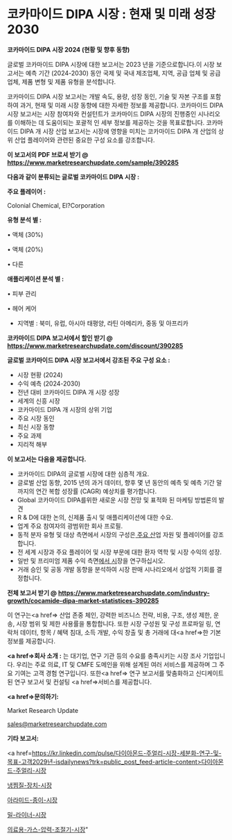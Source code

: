 # 코카마이드 DIPA 시장 : 현재 및 미래 성장 2030

<strong>코카마이드 DIPA 시장 2024 (현황 및 향후 동향)</strong>

글로벌 코카마이드 DIPA 시장에 대한 보고서는 2023 년을 기준으로합니다.이 시장 보고서는 예측 기간 (2024-2030) 동안 국제 및 국내 제조업체, 지역, 공급 업체 및 공급 업체, 제품 변형 및 제품 유형을 분석합니다.

코카마이드 DIPA 시장 보고서는 개발 속도, 용량, 성장 동인, 기술 및 자본 구조를 포함하여 과거, 현재 및 미래 시장 동향에 대한 자세한 정보를 제공합니다. 코카마이드 DIPA 시장 보고서는 시장 참여자와 컨설턴트가 코카마이드 DIPA 시장의 진행중인 시나리오를 이해하는 데 도움이되는 포괄적 인 세부 정보를 제공하는 것을 목표로합니다. 코카마이드 DIPA 개 시장 산업 보고서는 시장에 영향을 미치는 코카마이드 DIPA 개 산업의 상위 산업 플레이어와 관련된 중요한 구성 요소를 강조합니다.



<strong>이 보고서의 PDF 브로셔 받기 @ <a href=https://www.marketresearchupdate.com/sample/390285>https://www.marketresearchupdate.com/sample/390285</a></strong>



<strong>다음과 같이 분류되는 글로벌 코카마이드 DIPA 시장 :</strong>



<strong>주요 플레이어 :</strong>

Colonial Chemical, El?Corporation



<strong>유형 분석 별 :</strong>

• 액체 (30%)

• 액체 (20%)

• 다른



<strong>애플리케이션 분석 별 :</strong>

• 피부 관리

• 헤어 케어

<ul>
  <li>지역별 : 북미, 유럽, 아시아 태평양, 라틴 아메리카, 중동 및 아프리카</li>
</ul>


<strong>코카마이드 DIPA 보고서에서 할인 받기 @ <a href=https://www.marketresearchupdate.com/discount/390285>https://www.marketresearchupdate.com/discount/390285</a></strong>



<strong>글로벌 코카마이드 DIPA 시장 보고서에서 강조된 주요 구성 요소 :</strong>
<ul>
  <li>시장 현황 (2024)</li>
  <li>수익 예측 (2024-2030)</li>
  <li>전년 대비 코카마이드 DIPA 개 시장 성장</li>
  <li>세계의 신흥 시장</li>
  <li>코카마이드 DIPA 개 시장의 상위 기업</li>
  <li>주요 시장 동인</li>
  <li>최신 시장 동향</li>
  <li>주요 과제</li>
  <li>지리적 해부</li>
</ul>


<strong>이 보고서는 다음을 제공합니다.</strong>
<ul>
  <li>코카마이드 DIPA의 글로벌 시장에 대한 심층적 개요.</li>
  <li>글로벌 산업 동향, 2015 년의 과거 데이터, 향후 몇 년 동안의 예측 및 예측 기간 말까지의 연간 복합 성장률 (CAGR) 예상치를 평가합니다.</li>
  <li>Global 코카마이드 DIPA를위한 새로운 시장 전망 및 표적화 된 마케팅 방법론의 발견</li>
  <li>R &amp; D에 대한 논의, 신제품 출시 및 애플리케이션에 대한 수요.</li>
  <li>업계 주요 참여자의 광범위한 회사 프로필.</li>
  <li>동적 분자 유형 및 대상 측면에서 시장의 구성은<a href=> 주요 산</a>업 자원 및 플레이어를 강조합니다.</li>
  <li>전 세계 시장과 주요 플레이어 및 시장 부문에 대한 환자 역학 및 시장 수익의 성장.</li>
  <li>일반 및 프리미엄 제품 수익 측면<a href=>에서 시</a>장을 연구하십시오.</li>
  <li>거래 승인 및 공동 개발 동향을 분석하여 시장 판매 시나리오에서 상업적 기회를 결정합니다.</li>
</ul>



<strong>전체 보고서 받기 @ <a href=https://www.marketresearchupdate.com/industry-growth/cocamide-dipa-market-statistices-390285>https://www.marketresearchupdate.com/industry-growth/cocamide-dipa-market-statistices-390285</a></strong>

이 연구는<a href=> 산업 존중</a> 체인, 강력한 비즈니스 전략, 비용, 구조, 생성 제한, 운송, 시장 범위 및 제한 사용률을 통합합니다. 또한 시장 구성원 및 구성 프로파일 링, 연락처 데이터, 항목 / 혜택 침대, 소득 개발, 수익 창출 및 총 거래에 대<a href=>한 기본 </a>정보를 제공합니다.



<strong><a href=>회사 소</a>개 :</strong>
는 대기업, 연구 기관 등의 수요를 충족시키는 시장 조사 기업입니다. 우리는 주로 의료, IT 및 CMFE 도메인을 위해 설계된 여러 서비스를 제공하며 그 주요 기여는 고객 경험 연구입니다. 또한<a href=> 연구 보</a>고서를 맞춤화하고 신디케이트 된 연구 보고서 및 컨설팅 <a href=>서비스</a>를 제공합니다.



<strong><a href=>문의하기:</a></strong>

Market Research Update

sales@marketresearchupdate.com



<strong>기타 보고서:</strong>

<a href=https://kr.linkedin.com/pulse/다이아몬드-주얼리-시장-세분화-연구-및-목표-고객2029년-isdailynews?trk=public_post_feed-article-content>다이아몬드-주얼리-시장</a>

<a href=https://www.linkedin.com/pulse/냉찜질-장치-시장-동향-및-성장-전망-consumer-connection-chronicles-24-/>냉찜질-장치-시장</a>

<a href=https://www.linkedin.com/pulse/아라미드-종이-시장-경쟁-분석-및-성장-잠재력-2029-trendsetters-talk-360-analysis-khulf/>아라미드-종이-시장</a>

<a href=https://www.linkedin.com/pulse/밀-라이너-시장-현재-및-미래-성장-2029-survey-savvy-insights-360-analysis-k8etf/>밀-라이너-시장</a>

<a href=https://www.linkedin.com/pulse/의료용-가스-압력-조절기-시장-세분화-연구-및-목표-고객2030년-market-matrix-musings-analysis-hvmhc/>의료용-가스-압력-조절기-시장</a>"
